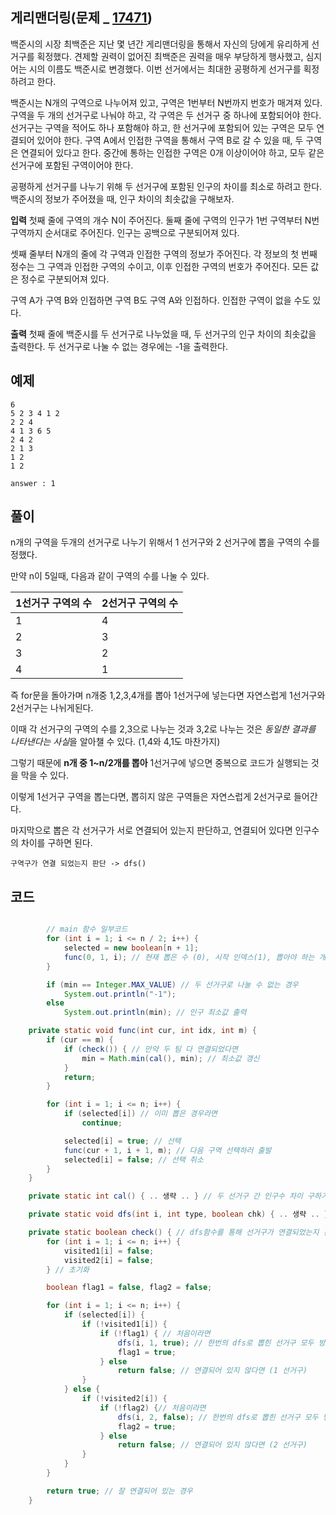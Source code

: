 
## 게리맨더링(문제 _ [17471](https://www.acmicpc.net/problem/17471))

백준시의 시장 최백준은 지난 몇 년간 게리맨더링을 통해서 자신의 당에게 유리하게 선거구를 획정했다. 견제할 권력이 없어진 최백준은 권력을 매우 부당하게 행사했고, 심지어는 시의 이름도 백준시로 변경했다. 이번 선거에서는 최대한 공평하게 선거구를 획정하려고 한다.

백준시는 N개의 구역으로 나누어져 있고, 구역은 1번부터 N번까지 번호가 매겨져 있다. 구역을 두 개의 선거구로 나눠야 하고, 각 구역은 두 선거구 중 하나에 포함되어야 한다. 선거구는 구역을 적어도 하나 포함해야 하고, 한 선거구에 포함되어 있는 구역은 모두 연결되어 있어야 한다. 구역 A에서 인접한 구역을 통해서 구역 B로 갈 수 있을 때, 두 구역은 연결되어 있다고 한다. 중간에 통하는 인접한 구역은 0개 이상이어야 하고, 모두 같은 선거구에 포함된 구역이어야 한다.

공평하게 선거구를 나누기 위해 두 선거구에 포함된 인구의 차이를 최소로 하려고 한다. 백준시의 정보가 주어졌을 때, 인구 차이의 최솟값을 구해보자.

**입력**
첫째 줄에 구역의 개수 N이 주어진다. 둘째 줄에 구역의 인구가 1번 구역부터 N번 구역까지 순서대로 주어진다. 인구는 공백으로 구분되어져 있다.

셋째 줄부터 N개의 줄에 각 구역과 인접한 구역의 정보가 주어진다. 각 정보의 첫 번째 정수는 그 구역과 인접한 구역의 수이고, 이후 인접한 구역의 번호가 주어진다. 모든 값은 정수로 구분되어져 있다.

구역 A가 구역 B와 인접하면 구역 B도 구역 A와 인접하다. 인접한 구역이 없을 수도 있다.

**출력**
첫째 줄에 백준시를 두 선거구로 나누었을 때, 두 선거구의 인구 차이의 최솟값을 출력한다. 두 선거구로 나눌 수 없는 경우에는 -1을 출력한다.
 
## 예제

	6
	5 2 3 4 1 2
	2 2 4
	4 1 3 6 5
	2 4 2
	2 1 3
	1 2
	1 2

	answer : 1


## 풀이

n개의 구역을 두개의 선거구로 나누기 위해서 1 선거구와 2 선거구에 뽑을 구역의 수를 정했다.

만약 n이 5일때, 다음과 같이 구역의 수를 나눌 수 있다.

| 1선거구 구역의 수 | 2선거구 구역의 수  |
|--|--|
| 1 | 4 |
| 2 | 3 |
| 3 | 2 |
| 4 | 1 |

즉 for문을 돌아가며 n개중 1,2,3,4개를 뽑아 1선거구에 넣는다면 자연스럽게 1선거구와 2선거구는 나뉘게된다.

이때 각 선거구의 구역의 수를 2,3으로 나누는 것과 3,2로 나누는 것은 *동일한 결과를 나타낸다는 사실*을 알아챌 수 있다. (1,4와 4,1도 마찬가지)

그렇기 때문에 **n개 중 1~n/2개를 뽑아** 1선거구에 넣으면 중복으로 코드가 실행되는 것을 막을 수 있다.

이렇게 1선거구 구역을 뽑는다면, 뽑히지 않은 구역들은 자연스럽게 2선거구로 들어간다.




마지막으로 뽑은 각 선거구가 서로 연결되어 있는지 판단하고, 연결되어 있다면 인구수의 차이를 구하면 된다.

    구역구가 연결 되었는지 판단 -> dfs()
    


## 코드
```java

		// main 함수 일부코드 
		for (int i = 1; i <= n / 2; i++) {
			selected = new boolean[n + 1];
			func(0, 1, i); // 현재 뽑은 수 (0), 시작 인덱스(1), 뽑아야 하는 개수(i)
		}

		if (min == Integer.MAX_VALUE) // 두 선거구로 나눌 수 없는 경우
			System.out.println("-1");
		else
			System.out.println(min); // 인구 최소값 출력

	private static void func(int cur, int idx, int m) {
		if (cur == m) {
			if (check()) { // 만약 두 팀 다 연결되었다면
				min = Math.min(cal(), min); // 최소값 갱신
			}
			return;
		}

		for (int i = 1; i <= n; i++) {
			if (selected[i]) // 이미 뽑은 경우라면
				continue;

			selected[i] = true; // 선택
			func(cur + 1, i + 1, m); // 다음 구역 선택하러 출발
			selected[i] = false; // 선택 취소
		}
	}

	private static int cal() { .. 생략 .. } // 두 선거구 간 인구수 차이 구하기

	private static void dfs(int i, int type, boolean chk) { .. 생략 .. } // 그래프 탐색

	private static boolean check() { // dfs함수를 통해 선거구가 연결되었는지 판단
		for (int i = 1; i <= n; i++) {
			visited1[i] = false;
			visited2[i] = false;
		} // 초기화

		boolean flag1 = false, flag2 = false;

		for (int i = 1; i <= n; i++) {
			if (selected[i]) {
				if (!visited1[i]) {
					if (!flag1) { // 처음이라면
						dfs(i, 1, true); // 한번의 dfs로 뽑힌 선거구 모두 방문처리 됨
						flag1 = true;
					} else
						return false; // 연결되어 있지 않다면 (1 선거구)
				}
			} else {
				if (!visited2[i]) {
					if (!flag2) {// 처음이라면
						dfs(i, 2, false); // 한번의 dfs로 뽑힌 선거구 모두 방문처리 됨
						flag2 = true;
					} else
						return false; // 연결되어 있지 않다면 (2 선거구)
				}
			}
		}

		return true; // 잘 연결되어 있는 경우
	}
```
